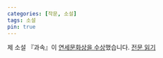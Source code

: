 ```yaml
---
categories: [작문, 소설]
tags: 소설
pin: true
---
```

제 소설 『과속』이 [연세문화상을 수상](hhttps://chunchu.yonsei.ac.kr/news/articleView.html?idxno=29505)했습니다. [전문 읽기](http://chunchu.yonsei.ac.kr/news/articleView.html?idxno=29576)